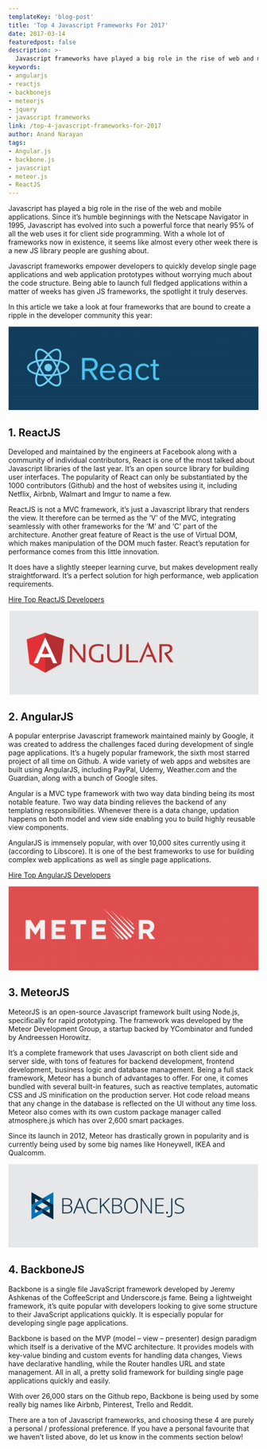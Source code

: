 ```yaml
---
templateKey: 'blog-post'
title: 'Top 4 Javascript Frameworks For 2017'
date: 2017-03-14
featuredpost: false
description: >-
  Javascript frameworks have played a big role in the rise of web and mobile applications. We list the top 4 javascript frameworks to lookout for in this year
keywords:
- angularjs
- reactjs
- backbonejs
- meteorjs
- jquery
- javascript frameworks
link: /top-4-javascript-frameworks-for-2017
author: Anand Narayan
tags:
- Angular.js
- backbone.js
- javascript
- meteor.js
- ReactJS
---
```

Javascript has played a big role in the rise of the web and mobile applications. Since it’s humble beginnings with the Netscape Navigator in 1995, Javascript has evolved into such a powerful force that nearly 95% of all the web uses it for client side programming. With a whole lot of frameworks now in existence, it seems like almost every other week there is a new JS library people are gushing about.

Javascript frameworks empower developers to quickly develop single page applications and web application prototypes without worrying much about the code structure. Being able to launch full fledged applications within a matter of weeks has given JS frameworks, the spotlight it truly deserves.

In this article we take a look at four frameworks that are bound to create a ripple in the developer community this year:

![ReactJSDevelopers](./images/TopJSFrameworks-React-1024x342.png)

## 1. ReactJS
Developed and maintained by the engineers at Facebook along with a community of individual contributors, React is one of the most talked about Javascript libraries of the last year. It’s an open source library for building user interfaces. The popularity of React can only be substantiated by the 1000 contributors (Github) and the host of websites using it, including Netflix, Airbnb, Walmart and Imgur to name a few.

ReactJS is not a MVC framework, it’s just a Javascript library that renders the view. It therefore can be termed as the ‘V’ of the MVC, integrating seamlessly with other frameworks for the ‘M’ and ‘C’ part of the architecture. Another great feature of React is the use of Virtual DOM, which makes manipulation of the DOM much faster. React’s reputation for performance comes from this little innovation.

It does have a slightly steeper learning curve, but makes development really straightforward. It’s a perfect solution for high performance, web application requirements.

[Hire Top ReactJS Developers](/react-js-development/)

 
![AngularJS-Developers](./images/TopJSFrameworks-Angular-1024x342.png)

## 2. AngularJS
A popular enterprise Javascript framework maintained mainly by Google, it was created to address the challenges faced during development of single page applications. It’s a hugely popular framework, the sixth most starred project of all time on Github. A wide variety of web apps and websites are built using AngularJS, including PayPal, Udemy, Weather.com and the Guardian, along with a bunch of Google sites.

Angular is a MVC type framework with two way data binding being its most notable feature. Two way data binding relieves the backend of any templating responsibilities. Whenever there is a data change, updation happens on both model and view side enabling you to build highly reusable view components.

AngularJS is immensely popular, with over 10,000 sites currently using it (according to Libscore). It is one of the best frameworks to use for building complex web applications as well as single page applications.

[Hire Top AngularJS Developers](hire-angularjs-development-company/)

 
![MeteorJSDevelopers](./images/TopJSFrameworks-Meteor-1024x342.png)

## 3. MeteorJS
MeteorJS is an open-source Javascript framework built using Node.js, specifically for rapid prototyping. The framework was developed by the Meteor Development Group, a startup backed by YCombinator and funded by Andreessen Horowitz.

It’s a complete framework that uses Javascript on both client side and server side, with tons of features for backend development, frontend development, business logic and database management. Being a full stack framework, Meteor has a bunch of advantages to offer. For one, it comes bundled with several built-in features, such as reactive templates, automatic CSS and JS minification on the production server. Hot code reload means that any change in the database is reflected on the UI without any time loss. Meteor also comes with its own custom package manager called atmosphere.js which has over 2,600 smart packages.

Since its launch in 2012, Meteor has drastically grown in popularity and is currently being used by some big names like Honeywell, IKEA and Qualcomm.

 
![JavascriptDevelopers](./images/TopJSFrameworks-Backbone-1024x342.png)

## 4. BackboneJS
Backbone is a single file JavaScript framework developed by Jeremy Ashkenas of the CoffeeScript and Underscore.js fame. Being a lightweight framework, it’s quite popular with developers looking to give some structure to their JavaScript applications quickly.
It is especially popular for developing single page applications.

Backbone is based on the MVP (model – view – presenter) design paradigm which itself is a derivative of the MVC architecture. It provides models with key-value binding and custom events for handling data changes, Views have declarative handling, while the Router handles URL and state management. All in all, a pretty solid framework for building single page applications quickly and easily.

With over 26,000 stars on the Github repo, Backbone is being used by some really big names like Airbnb, Pinterest, Trello and Reddit.

 
There are a ton of Javascript frameworks, and choosing these 4 are purely a personal / professional preference. If you have a personal favourite that we haven’t listed above, do let us know in the comments section below!
